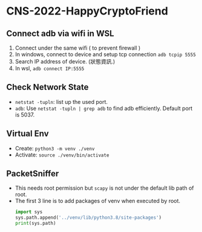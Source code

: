 # CNS-2022-HappyCryptoFriend

## Connect adb via wifi in WSL
1. Connect under the same wifi ( to prevent firewall )
2. In windows, connect to device and setup tcp connection `adb tcpip 5555`
3. Search IP address of device. (狀態資訊.)
4. In wsl, `adb connect IP:5555`

## Check Network State
+ `netstat -tupln`: list up the used port.
+ `adb`: Use `netstat -tupln | grep adb` to find adb efficiently. Default port is 5037.

## Virtual Env
+ Create: `python3 -m venv ./venv`
+ Activate: `source ./venv/bin/activate`

## PacketSniffer
+ This needs root permission but `scapy` is not under the default lib path of root.
+ The first 3 line is to add packages of venv when executed by root.
  ```python
  import sys
  sys.path.append('../venv/lib/python3.8/site-packages')
  print(sys.path)
  ```

